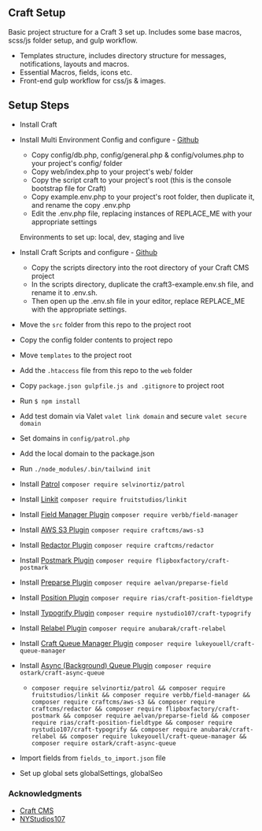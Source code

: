 ## Craft Setup
Basic project structure for a Craft 3 set up. Includes some base macros, scss/js folder setup, and gulp workflow.

* Templates structure, includes directory structure for messages, notifications, layouts and macros.
* Essential Macros, fields, icons etc.
* Front-end gulp workflow for css/js & images.

## Setup Steps
* Install Craft
* Install Multi Environment Config and configure - [Github](https://github.com/nystudio107/craft3-multi-environment)

  * Copy config/db.php, config/general.php & config/volumes.php to your project's config/ folder
  * Copy web/index.php to your project's web/ folder
  * Copy the script craft to your project's root (this is the console bootstrap file for Craft)
  * Copy example.env.php to your project's root folder, then duplicate it, and rename the copy .env.php
  * Edit the .env.php file, replacing instances of REPLACE_ME with your appropriate settings
  
  Environments to set up: local, dev, staging and live

* Install Craft Scripts and configure - [Github](https://github.com/nystudio107/craft-scripts)

  * Copy the scripts directory into the root directory of your Craft CMS project
  * In the scripts directory, duplicate the craft3-example.env.sh file, and rename it to .env.sh. 
  * Then open up the .env.sh file in your editor, replace REPLACE_ME with the appropriate settings.
  
* Move the `src` folder from this repo to the project root
* Copy the config folder contents to project repo
* Move `templates` to the project root 
* Add the `.htaccess` file from this repo to the `web` folder
* Copy `package.json gulpfile.js and .gitignore` to project root
* Run `$ npm install`
* Add test domain via Valet `valet link domain` and secure `valet secure domain`
* Set domains in `config/patrol.php`
* Add the local domain to the package.json
* Run `./node_modules/.bin/tailwind init`
* Install [Patrol](https://github.com/selvinortiz/craft-plugin-patrol) `composer require selvinortiz/patrol`
* Install [Linkit](https://github.com/fruitstudios/craft-linkit) `composer require fruitstudios/linkit`
* Install [Field Manager Plugin](https://github.com/verbb/field-manager) `composer require verbb/field-manager`
* Install [AWS S3 Plugin](https://github.com/craftcms/aws-s3) `composer require craftcms/aws-s3`
* Install [Redactor Plugin](https://github.com/craftcms/redactor) `composer require craftcms/redactor`
* Install [Postmark Plugin](https://github.com/flipboxfactory/craft-postmark) `composer require flipboxfactory/craft-postmark`
* Install [Preparse Plugin](https://github.com/aelvan/Preparse-Field-Craft) `composer require aelvan/preparse-field`
* Install [Position Plugin](https://github.com/Rias500/craft-position-fieldtype) `composer require rias/craft-position-fieldtype`
* Install [Typogrify Plugin](https://github.com/nystudio107/craft-typogrify) `composer require nystudio107/craft-typogrify`
* Install [Relabel Plugin](https://github.com/Anubarak/craft-relabel) `composer require anubarak/craft-relabel`
* Install [Craft Queue Manager Plugin](https://github.com/lukeyouell/craft-queue-manager) `composer require lukeyouell/craft-queue-manager`
* Install [Async (Background) Queue Plugin](https://github.com/ostark/craft-async-queue) `composer require ostark/craft-async-queue`


  * `composer require selvinortiz/patrol && composer require fruitstudios/linkit && composer require verbb/field-manager && composer require craftcms/aws-s3 && composer require craftcms/redactor && composer require flipboxfactory/craft-postmark && composer require aelvan/preparse-field && composer require rias/craft-position-fieldtype && composer require nystudio107/craft-typogrify && composer require anubarak/craft-relabel && composer require lukeyouell/craft-queue-manager && composer require ostark/craft-async-queue`

* Import fields from `fields_to_import.json` file
* Set up global sets globalSettings, globalSeo

### Acknowledgments

* [Craft CMS](https://craftcms.com)
* [NYStudios107](https://github.com/nystudio107)
